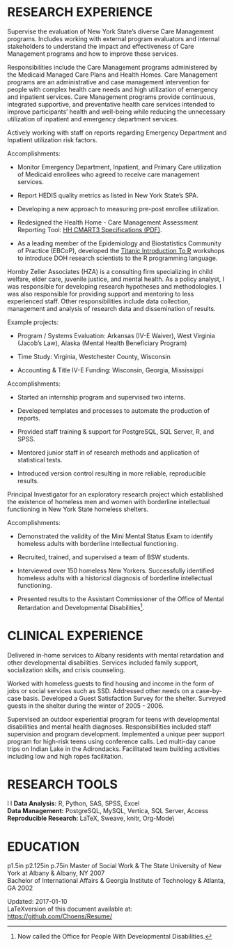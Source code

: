 RESEARCH EXPERIENCE
===================

Supervise the evaluation of New York State’s diverse Care Management
programs. Includes working with external program evaluators and internal
stakeholders to understand the impact and effectiveness of Care
Management programs and how to improve these services.

Responsibilities include the Care Management programs administered by
the Medicaid Managed Care Plans and Health Homes. Care Management
programs are an administrative and case management intervention for
people with complex health care needs and high utilization of emergency
and inpatient services. Care Management programs provide continuous,
integrated supportive, and preventative health care services intended to
improve participants’ health and well-being while reducing the
unnecessary utilization of inpatient and emergency department services.

Actively working with staff on reports regarding Emergency Department
and Inpatient utilization risk factors.

Accomplishments:

-   Monitor Emergency Department, Inpatient, and Primary Care
    utilization of Medicaid enrollees who agreed to receive care
    management services.

-   Report HEDIS quality metrics as listed in New York State’s SPA.

-   Developing a new approach to measuring pre-post
    enrollee utilization.

-   Redesigned the Health Home - Care Management Assessment Reporting
    Tool: [HH CMART3
    Specifications (PDF)](https://www.health.ny.gov/health_care/medicaid/program/medicaid_health_homes/assessment_quality_measures/docs/hh_cmart_specs_v3.pdf).

-   As a leading member of the Epidemiology and Biostatistics Community
    of Practice (EBCoP), developed the [Titanic Introduction To
    R](http://choens.github.io/titanic/) workshops to introduce DOH
    research scientists to the R programming language.

Hornby Zeller Associates (HZA) is a consulting firm specializing in
child welfare, elder care, juvenile justice, and mental health. As a
policy analyst, I was responsible for developing research hypotheses and
methodologies. I was also responsible for providing support and
mentoring to less experienced staff. Other responsibilities include data
collection, management and analysis of research data and dissemination
of results.

Example projects:

-   Program / Systems Evaluation: Arkansas (IV-E Waiver), West Virginia
    (Jacob’s Law), Alaska (Mental Health Beneficiary Program)

-   Time Study: Virginia, Westchester County, Wisconsin

-   Accounting & Title IV-E Funding: Wisconsin, Georgia, Mississippi

Accomplishments:

-   Started an internship program and supervised two interns.

-   Developed templates and processes to automate the production
    of reports.

-   Provided staff training & support for PostgreSQL, SQL Server, R,
    and SPSS.

-   Mentored junior staff in of research methods and application of
    statistical tests.

-   Introduced version control resulting in more reliable,
    reproducible results.

Principal Investigator for an exploratory research project which
established the existence of homeless men and women with borderline
intellectual functioning in New York State homeless shelters.

Accomplishments:

-   Demonstrated the validity of the Mini Mental Status Exam to identify
    homeless adults with borderline intellectual functioning.

-   Recruited, trained, and supervised a team of BSW students.

-   Interviewed over 150 homeless New Yorkers. Successfully identified
    homeless adults with a historical diagnosis of borderline
    intellectual functioning.

-   Presented results to the Assistant Commissioner of the Office of
    Mental Retardation and Developmental Disabilities[^1].

CLINICAL EXPERIENCE
===================

Delivered in-home services to Albany residents with mental retardation
and other developmental disabilities. Services included family support,
socialization skills, and crisis counseling.

Worked with homeless guests to find housing and income in the form of
jobs or social services such as SSD. Addressed other needs on a
case-by-case basis. Developed a Guest Satisfaction Survey for the
shelter. Surveyed guests in the shelter during the winter of 2005 -
2006.

Supervised an outdoor experiential program for teens with developmental
disabilities and mental health diagnoses. Responsibilities included
staff supervision and program development. Implemented a unique peer
support program for high-risk teens using conference calls. Led
multi-day canoe trips on Indian Lake in the Adirondacks. Facilitated
team building activities including low and high ropes facilitation.

RESEARCH TOOLS
==============

<span>l l</span> <span>**Data Analysis:**</span> R, Python, SAS, SPSS,
Excel\
<span>**Data Management:**</span> PostgreSQL, MySQL, Vertica, SQL
Server, Access\
<span>**Reproducible Research:**</span> LaTeX, Sweave, knitr, Org-Mode\

EDUCATION
=========

<span>p<span>1.5in</span> p<span>2.125in</span>
p<span>.75in</span></span> Master of Social Work & The State University
of New York at Albany & Albany, NY 2007\
Bachelor of International Affairs & Georgia Institute of Technology &
Atlanta, GA 2002

Updated: 2017-01-10\
LaTeXversion of this document available at:
<https://github.com/Choens/Resume/>

[^1]: Now called the Office for People With Developmental Disabilities.
